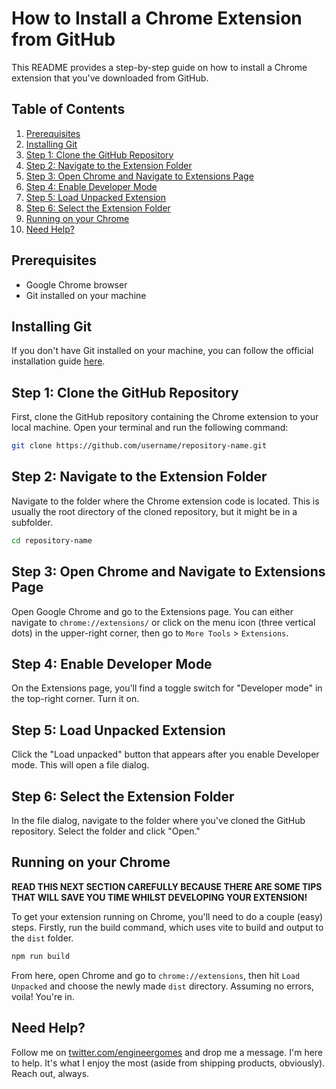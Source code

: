 # How to Install a Chrome Extension from GitHub

This README provides a step-by-step guide on how to install a Chrome extension that you've downloaded from GitHub.

## Table of Contents

1. [Prerequisites](#prerequisites)
2. [Installing Git](#installing-git)
3. [Step 1: Clone the GitHub Repository](#step-1-clone-the-github-repository)
4. [Step 2: Navigate to the Extension Folder](#step-2-navigate-to-the-extension-folder)
5. [Step 3: Open Chrome and Navigate to Extensions Page](#step-3-open-chrome-and-navigate-to-extensions-page)
6. [Step 4: Enable Developer Mode](#step-4-enable-developer-mode)
7. [Step 5: Load Unpacked Extension](#step-5-load-unpacked-extension)
8. [Step 6: Select the Extension Folder](#step-6-select-the-extension-folder)
9. [Running on your Chrome](#running-on-your-chrome)
10. [Need Help?](#need-help)

## Prerequisites

-   Google Chrome browser
-   Git installed on your machine

## Installing Git

If you don't have Git installed on your machine, you can follow the official installation guide [here](https://git-scm.com/book/en/v2/Getting-Started-Installing-Git).

## Step 1: Clone the GitHub Repository

First, clone the GitHub repository containing the Chrome extension to your local machine. Open your terminal and run the following command:

```bash
git clone https://github.com/username/repository-name.git
```

## Step 2: Navigate to the Extension Folder

Navigate to the folder where the Chrome extension code is located. This is usually the root directory of the cloned repository, but it might be in a subfolder.

```bash
cd repository-name
```

## Step 3: Open Chrome and Navigate to Extensions Page

Open Google Chrome and go to the Extensions page. You can either navigate to `chrome://extensions/` or click on the menu icon (three vertical dots) in the upper-right corner, then go to `More Tools` > `Extensions`.

## Step 4: Enable Developer Mode

On the Extensions page, you'll find a toggle switch for "Developer mode" in the top-right corner. Turn it on.

## Step 5: Load Unpacked Extension

Click the "Load unpacked" button that appears after you enable Developer mode. This will open a file dialog.

## Step 6: Select the Extension Folder

In the file dialog, navigate to the folder where you've cloned the GitHub repository. Select the folder and click "Open."

## Running on your Chrome

**READ THIS NEXT SECTION CAREFULLY BECAUSE THERE ARE SOME TIPS THAT WILL SAVE YOU TIME WHILST DEVELOPING YOUR EXTENSION!**

To get your extension running on Chrome, you'll need to do a couple (easy) steps. Firstly, run the build command, which uses vite to build and output to the `dist` folder.

```bash
npm run build
```

From here, open Chrome and go to `chrome://extensions`, then hit `Load Unpacked` and choose the newly made `dist` directory. Assuming no errors, voila! You're in.

## Need Help?

Follow me on [twitter.com/engineergomes](https://twitter.com/engineergomes) and drop me a message. I'm here to help. It's what I enjoy the most (aside from shipping products, obviously). Reach out, always.
